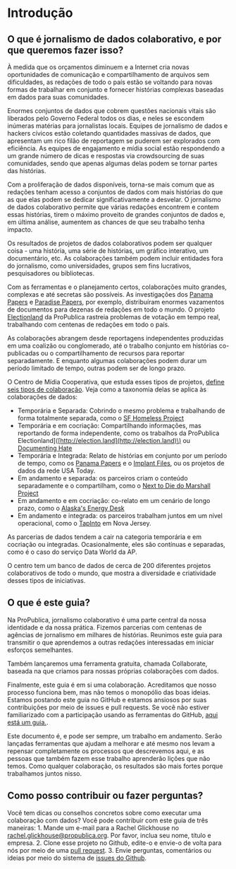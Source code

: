 # Introdução

## O que é jornalismo de dados colaborativo, e por que queremos fazer isso?

À medida que os orçamentos diminuem e a Internet cria novas oportunidades de comunicação e compartilhamento de arquivos sem dificuldades, as redações de todo o país estão se voltando para novas formas de trabalhar em conjunto e fornecer histórias complexas baseadas em dados para suas comunidades.

Enormes conjuntos de dados que cobrem questões nacionais vitais são liberados pelo Governo Federal todos os dias, e neles se escondem inúmeras matérias para jornalistas locais. Equipes de jornalismo de dados e hackers cívicos estão coletando quantidades massivas de dados, que apresentam um rico filão de reportagem se puderem ser explorados com eficiência. As equipes de engajamento e mídia social estão respondendo a um grande número de dicas e respostas via crowdsourcing de suas comunidades, sendo que apenas algumas delas podem se tornar partes das histórias.

Com a proliferação de dados disponíveis, torna-se mais comum que as redações tenham acesso a conjuntos de dados com mais histórias do que as que elas podem se dedicar significativamente a desvelar. O jornalismo de dados colaborativo permite que várias redações encontrem e contem essas histórias, tirem o máximo proveito de grandes conjuntos de dados e, em última análise, aumentem as chances de que seu trabalho tenha impacto.

Os resultados de projetos de dados colaborativos podem ser qualquer coisa - uma história, uma série de histórias, um gráfico interativo, um documentário, etc. As colaborações também podem incluir entidades fora do jornalismo, como universidades, grupos sem fins lucrativos, pesquisadores ou bibliotecas.

Com as ferramentas e o planejamento certos, colaborações muito grandes, complexas e até secretas são possíveis. As investigações dos [Panama Papers](https://www.icij.org/investigations/panama-papers/) e [Paradise Papers](https://www.icij.org/investigations/paradise-papers/), por exemplo, distribuíram enormes vazamentos de documentos para dezenas de redações em todo o mundo. O projeto [Electionland](http://election.land) da ProPublica rastreia problemas de votação em tempo real, trabalhando com centenas de redações em todo o país.

As colaborações abrangem desde reportagens independentes produzidas em uma coalizão ou conglomerado, até o trabalho conjunto em histórias co-publicadas ou o compartilhamento de recursos para reportar separadamente. E enquanto algumas colaborações podem durar um período limitado de tempo, outras podem ser de longo prazo.

O Centro de Mídia Cooperativa, que estuda esses tipos de projetos, [define seis tipos de colaboração](https://collaborativejournalism.org/models/). Veja como a taxonomia delas se aplica às colaborações de dados:

* Temporária e Separada: Cobrindo o mesmo problema e trabalhando de forma totalmente separada, como o [SF Homeless Project](https://twitter.com/bayareahomeless)
* Temporária e em cocriação: Compartilhando informações, mas reportando de forma independente, como os trabalhos da ProPublica Electionland\]\([http://election.land](http://election.land)\) ou [Documenting Hate](http://www.documentinghate.com)
* Temporária e Integrada: Relato de histórias em conjunto por um período de tempo, como os [Panama Papers](https://www.icij.org/investigations/panama-papers/) e o [Implant Files](https://www.icij.org/investigations/implant-files/), ou os projetos de dados da rede USA Today.
* Em andamento e separada: os parceiros criam o conteúdo separadamente e o compartilham, como o [Next to Die do Marshall Project](https://www.themarshallproject.org/next-to-die)
* Em andamento e em cocriação: co-relato em um cenário de longo prazo, como o [Alaska's Energy Desk](https://www.alaskapublic.org/category/aprn-app/newsfeed/akenergydesk/)
* Em andamento e integrada: os parceiros trabalham juntos em um nível operacional, como o [TapInto](https://www.tapinto.net/) em Nova Jersey. 

As parcerias de dados tendem a cair na categoria temporária e em cocriação ou integradas. Ocasionalmente, eles são contínuas e separadas, como é o caso do serviço Data World da AP.

O centro tem um banco de dados de cerca de 200 diferentes projetos colaborativos de todo o mundo, que mostra a diversidade e criatividade desses tipos de iniciativas.

## O que é este guia?

Na ProPublica, jornalismo colaborativo é uma parte central da nossa identidade e da nossa prática. Fizemos parcerias com centenas de agências de jornalismo em milhares de histórias. Reunimos este guia para transmitir o que aprendemos a outras redações interessadas em iniciar esforços semelhantes.

Também lançaremos uma ferramenta gratuita, chamada Collaborate, baseada na que criamos para nossas próprias colaborações com dados.

Finalmente, este guia é em si uma colaboração. Acreditamos que nosso processo funciona bem, mas não temos o monopólio das boas ideias. Estamos postando este guia no GitHub e estamos ansiosos por suas contribuições por meio de issues e pull requests. Se você não estiver familiarizado com a participação usando as ferramentas do GitHub, [aqui está um guia.](https://guides.github.com/activities/hello-world/).

Este documento é, e pode ser sempre, um trabalho em andamento. Serão lançadas ferramentas que ajudam a melhorar e até mesmo nos levam a repensar completamente os processos que descrevemos aqui, e as pessoas que também fazem esse trabalho aprenderão lições que não temos. Como qualquer colaboração, os resultados são mais fortes porque trabalhamos juntos nisso.

## Como posso contribuir ou fazer perguntas?

Você tem dicas ou conselhos concretos sobre como executar uma colaboração com dados? Você pode contribuir com este guia de três maneiras: 1. Mande um e-mail para a Rachel Glickhouse no rachel.glickhouse@propublica.org. Por favor, inclua seu nome, título e empresa. 2. Clone esse projeto no Github, edite-o e envie-o de volta para nós por meio de uma [pull request](https://help.github.com/en/articles/about-pull-requests). 3. Envie perguntas, comentários ou ideias por meio do sistema de [issues do Github](https://github.com/propublica/collaborative-playbook/issues/).

